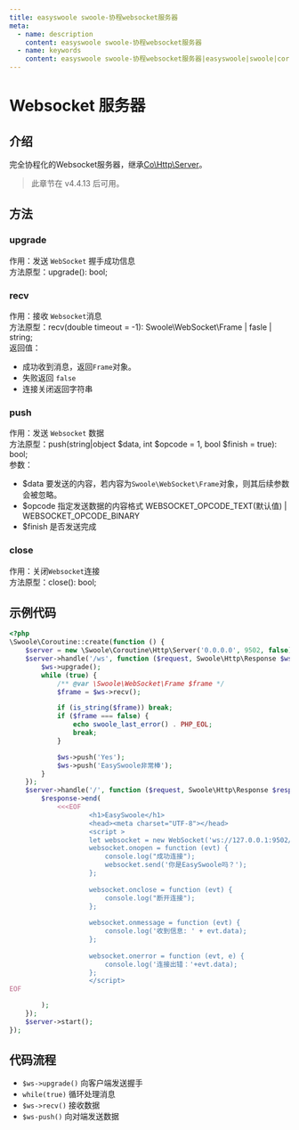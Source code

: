 ```yaml
---
title: easyswoole swoole-协程websocket服务器
meta:
  - name: description
    content: easyswoole swoole-协程websocket服务器
  - name: keywords
    content: easyswoole swoole-协程websocket服务器|easyswoole|swoole|coroutine|
---
```


# Websocket 服务器

## 介绍

完全协程化的Websocket服务器，继承[Co\Http\Server](/Cn/Swoole/CoroutineServer/http.md)。

> 此章节在 v4.4.13 后可用。

## 方法

### upgrade

作用：发送 `WebSocket` 握手成功信息       
方法原型：upgrade(): bool;

### recv

作用：接收 `Websocket`消息     
方法原型：recv(double timeout = -1): Swoole\WebSocket\Frame | fasle | string;    
返回值：
- 成功收到消息，返回`Frame`对象。
- 失败返回 `false`
- 连接关闭返回字符串

### push

作用：发送 `Websocket` 数据    
方法原型：push(string|object $data, int $opcode = 1, bool $finish = true): bool;     
参数：
- $data 要发送的内容，若内容为`Swoole\WebSocket\Frame`对象，则其后续参数会被忽略。
- $opcode 指定发送数据的内容格式 WEBSOCKET_OPCODE_TEXT(默认值) | WEBSOCKET_OPCODE_BINARY
- $finish 是否发送完成

### close

作用：关闭`Websocket`连接  
方法原型：close(): bool;

## 示例代码

```php
<?php
\Swoole\Coroutine::create(function () {
    $server = new \Swoole\Coroutine\Http\Server('0.0.0.0', 9502, false);
    $server->handle('/ws', function ($request, Swoole\Http\Response $ws) {
        $ws->upgrade();
        while (true) {
            /** @var \Swoole\WebSocket\Frame $frame */
            $frame = $ws->recv();

            if (is_string($frame)) break;
            if ($frame === false) {
                echo swoole_last_error() . PHP_EOL;
                break;
            }

            $ws->push('Yes');
            $ws->push('EasySwoole非常棒');
        }
    });
    $server->handle('/', function ($request, Swoole\Http\Response $response) {
        $response->end(
            <<<EOF
                    <h1>EasySwoole</h1>
                    <head><meta charset="UTF-8"></head>
                    <script >
                    let websocket = new WebSocket('ws://127.0.0.1:9502/ws');
                    websocket.onopen = function (evt) {
                        console.log("成功连接");
                        websocket.send('你是EasySwoole吗？');
                    };
                    
                    websocket.onclose = function (evt) {
                        console.log("断开连接");
                    };
                    
                    websocket.onmessage = function (evt) {
                        console.log('收到信息: ' + evt.data);
                    };
                    
                    websocket.onerror = function (evt, e) {
                        console.log('连接出错：'+evt.data);
                    };
                    </script>
EOF

        );
    });
    $server->start();
});
```

## 代码流程

- `$ws->upgrade()` 向客户端发送握手
- `while(true)` 循环处理消息
- `$ws->recv()` 接收数据
- `$ws-push()` 向对端发送数据